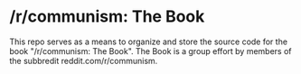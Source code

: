 # /r/communism: The Book
This repo serves as a means to organize and store the source code for the book "/r/communism: The Book". 
The Book is a group effort by members of the subbredit reddit.com/r/communism.